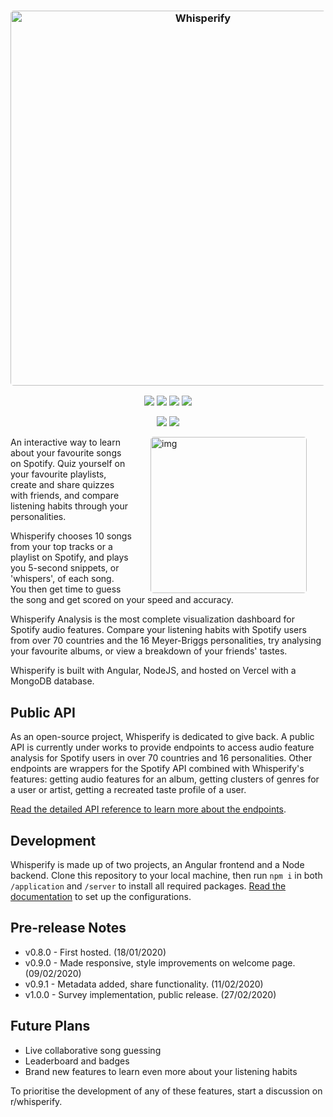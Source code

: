 <h3 align="center"><img src="https://i.imgur.com/zBxrTgI.png" width="600px" style="border-radius: 5px" alt="Whisperify"></h3>
<p align="center">
  <a href="https://whisperify.net" target="_blank" rel="noopener noreferrer"><img src="https://img.shields.io/badge/try_it_out-whisperify.net-0099FF.svg"></a>
  <a href="https://github.com/eightants/whisperify/releases/latest"><img src="https://img.shields.io/github/release/eightants/whisperify/all.svg?colorB=38a275?label=version"></a>
  <a href="https://reddit.com/r/whisperify" target="_blank" rel="noopener noreferrer"><img src="https://img.shields.io/badge/join%20the%20community-on%20reddit-FF5700.svg"></a>
  <a href="https://ko-fi.com/eightants" target="_blank" rel="noopener noreferrer"><img src="https://img.shields.io/badge/buy_me_a-coffee-ff69b4.svg"></a>
</p>
<p align="center">
  <img src="https://img.shields.io/endpoint?url=https://whisperify.net/api/averagescore/all">
  <img src="https://img.shields.io/endpoint?url=https://whisperify.net/api/countchallenges">
</p>

<img src="https://i.imgur.com/gMb8Tzj.png" alt="img" align="right" width="250px" style="border-radius: 5px; margin: 0px 30px;" alt="Your music insight">

An interactive way to learn about your favourite songs on Spotify. Quiz yourself on your favourite playlists, create and share quizzes with friends, and compare listening habits through your personalities. 

Whisperify chooses 10 songs from your top tracks or a playlist on Spotify, and plays you 5-second snippets, or 'whispers', of each song. You then get time to guess the song and get scored on your speed and accuracy. 

Whisperify Analysis is the most complete visualization dashboard for Spotify audio features. Compare your listening habits with Spotify users from over 70 countries and the 16 Meyer-Briggs personalities, try analysing your favourite albums, or view a breakdown of your friends' tastes. 

Whisperify is built with Angular, NodeJS, and hosted on Vercel with a MongoDB database. 

## Public API
As an open-source project, Whisperify is dedicated to give back. A public API is currently under works to provide endpoints to access audio feature analysis for Spotify users in over 70 countries and 16 personalities. Other endpoints are wrappers for the Spotify API combined with Whisperify's features: getting audio features for an album, getting clusters of genres for a user or artist, getting a recreated taste profile of a user. 

[Read the detailed API reference to learn more about the endpoints](https://whisperify.net/documentation/reference). 

## Development
Whisperify is made up of two projects, an Angular frontend and a Node backend. Clone this repository to your local machine, then run `npm i` in both `/application` and `/server` to install all required packages. [Read the documentation](https://whisperify.net/documentation/getting-started) to set up the configurations. 

## Pre-release Notes
* v0.8.0 - First hosted. (18/01/2020)
* v0.9.0 - Made responsive, style improvements on welcome page. (09/02/2020)
* v0.9.1 - Metadata added, share functionality. (11/02/2020)
* v1.0.0 - Survey implementation, public release. (27/02/2020)

## Future Plans
* Live collaborative song guessing
* Leaderboard and badges
* Brand new features to learn even more about your listening habits

To prioritise the development of any of these features, start a discussion on r/whisperify. 
